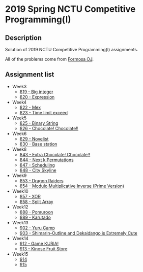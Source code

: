 # 2019 Spring NCTU Competitive Programming(I)

## Description
Solution of 2019 NCTU Competitive Programming(I) assignments.

All of the problems come from [Formosa OJ](https://oj.nctu.edu.tw/groups/11/).
## Assignment list
- Week3
	- [819 - Big integer](src/819.cpp)
	- [820 - Expression](src/820.cpp)
- Week4
	- [822 - Mex](src/822.cpp)
	- [823 - Time limit exceed](src/823.cpp)
- Week5
	- [825 - Binary String](src/825.cpp)
	- [826 - Chocolate! Chocolate!!](src/826.cpp)
- Week6
	- [829 - Novelist](src/829.cpp)
	- [830 - Base station](src/830.cpp)
- Week8
	- [843 - Extra Chocolate! Chocolate!!](src/843.cpp)
	- [844 - Next k Permutations](src/844.cpp)
	- [847 - Scheduling](src/847.cpp)
	- [848 - City Skyline](src/848.cpp)
- Week9
	- [853 - Dragon Raiders](src/853.cpp)
	- [854 - Modulo Multiplicative Inverse (Prime Version)](src/854.cpp)
- Week10
	- [857 - XOR](src/857.cpp)
	- [858 - Split Array](src/858.cpp)
- Week12
	- [888 - Pomuroon](src/888.cpp)
	- [889 - Karutado](src/889.cpp)
- Week13
	- [902 - Yuru Camp](src/902.cpp)
	- [903 - Shimarin-Outline and Dekaidango is Extremely Cute](src/903.cpp)
- Week14
	- [912 - Game KURIA!](src/912-dp.cpp)
	- [913 - Kinose Fruit Store](src/913.cpp)
- Week15
	- [914](https://oj.nctu.edu.tw/problems/914/)
	- [915](https://oj.nctu.edu.tw/problems/915/)